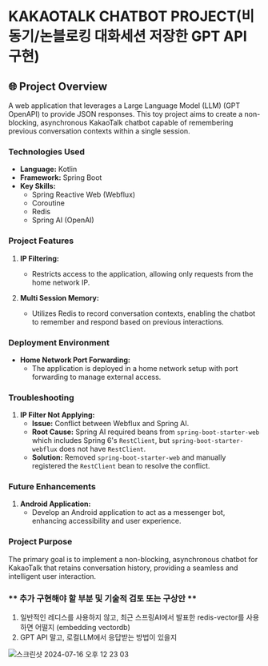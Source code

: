 # KAKAOTALK CHATBOT PROJECT(비동기/논블로킹 대화세션 저장한 GPT API 구현)

## 🌐 **Project Overview**

A web application that leverages a Large Language Model (LLM) (GPT OpenAPI) to provide JSON responses. This toy project aims to create a non-blocking, asynchronous KakaoTalk chatbot capable of remembering previous conversation contexts within a single session.

### **Technologies Used**

- **Language:** Kotlin
- **Framework:** Spring Boot
- **Key Skills:**
  - Spring Reactive Web (Webflux)
  - Coroutine
  - Redis
  - Spring AI (OpenAI)

### **Project Features**

1. **IP Filtering:**
   - Restricts access to the application, allowing only requests from the home network IP.

2. **Multi Session Memory:**
   - Utilizes Redis to record conversation contexts, enabling the chatbot to remember and respond based on previous interactions.


### **Deployment Environment**

- **Home Network Port Forwarding:**
  - The application is deployed in a home network setup with port forwarding to manage external access.

### **Troubleshooting**

1. **IP Filter Not Applying:**
   - **Issue:** Conflict between Webflux and Spring AI.
   - **Root Cause:** Spring AI required beans from `spring-boot-starter-web` which includes Spring 6's `RestClient`, but `spring-boot-starter-webflux` does not have `RestClient`.
   - **Solution:** Removed `spring-boot-starter-web` and manually registered the `RestClient` bean to resolve the conflict.

### **Future Enhancements**

1. **Android Application:**
   - Develop an Android application to act as a messenger bot, enhancing accessibility and user experience.

### **Project Purpose**

The primary goal is to implement a non-blocking, asynchronous chatbot for KakaoTalk that retains conversation history, providing a seamless and intelligent user interaction.

### ** 추가 구현해야 할 부분 및 기술적 검토 또는 구상안 **
1. 일반적인 레디스를 사용하지 않고, 최근 스프링AI에서 발표한 redis-vector를 사용하면 어떨지 (embedding vectordb)
2. GPT API 말고, 로컬LLM에서 응답받는 방법이 있을지


![스크린샷 2024-07-16 오후 12 23 03](https://github.com/user-attachments/assets/b3bbd047-d674-46ab-8724-dbde8278e277)

